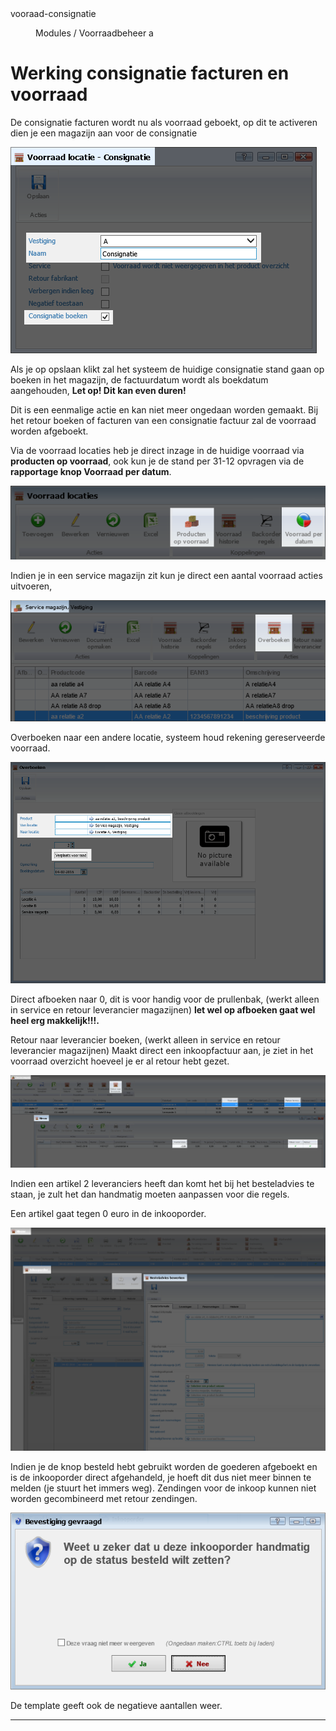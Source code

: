 <properties>
	<page>
		<title>Vooraad consignatie</title>
		<description>vooraad-consignatie</description>
	</page>
	<menu>
		<position>Modules / Voorraadbeheer</position>
		<title>Vooraad consignatie</title>
		<sort>a</sort>
	</menu>
</properties>

# Werking consignatie facturen en voorraad #

De consignatie facturen wordt nu als voorraad geboekt, op dit te activeren dien je een magazijn aan voor de consignatie

![](images/1.png) 

Als je op opslaan klikt zal het systeem de huidige consignatie stand gaan op boeken in het magazijn, de factuurdatum wordt als boekdatum aangehouden, **Let op! Dit kan even duren!**

Dit is een eenmalige actie en kan niet meer ongedaan worden gemaakt. Bij het retour boeken of facturen van een consignatie factuur zal de voorraad worden afgeboekt.

Via de voorraad locaties heb je direct inzage in de huidige voorraad via **producten op voorraad**, ook kun je de stand per 31-12 opvragen via de **rapportage knop Voorraad per datum**.

![](images/2.png)  

Indien je in een service magazijn  zit kun je direct een aantal voorraad acties uitvoeren, 

![](images/3.png)  

Overboeken naar een andere locatie, systeem houd rekening gereserveerde voorraad.

![](images/4.png)  

Direct afboeken naar 0, dit is voor handig voor de prullenbak, (werkt alleen in service en retour leverancier magazijnen) **let wel op afboeken gaat wel heel erg makkelijk!!!.**

Retour naar leverancier boeken, (werkt alleen in service en retour leverancier magazijnen) 
Maakt direct een inkoopfactuur aan, je ziet in het voorraad overzicht hoeveel je er al retour hebt gezet.

![](images/5.png)  

Indien een artikel 2 leveranciers heeft dan komt het bij het besteladvies te staan, je zult het dan handmatig moeten aanpassen voor die regels.

Een artikel gaat tegen 0 euro in de inkooporder.

![](images/6.png)  

Indien je de knop besteld hebt gebruikt worden de goederen afgeboekt en is de inkooporder direct afgehandeld, je hoeft dit dus niet meer binnen te melden (je stuurt het immers weg).
Zendingen voor de inkoop kunnen niet worden gecombineerd met retour zendingen.

![](images/7.png)  

De template geeft ook de negatieve aantallen weer.


----------
